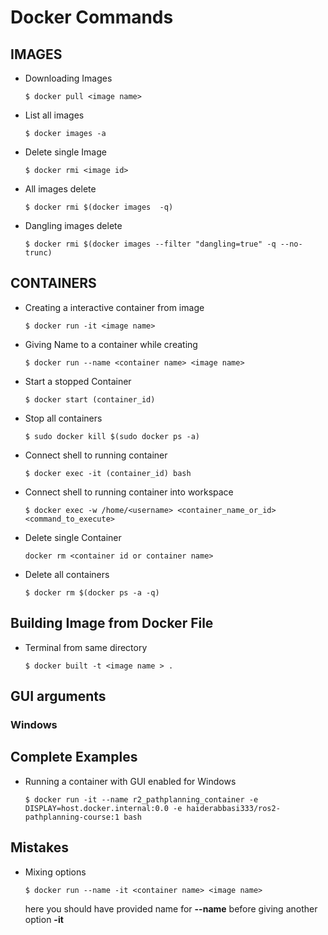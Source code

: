 # Docker Commands


## IMAGES
- Downloading Images
    ```console
    $ docker pull <image name>
    ```
- List all images
    ```console
    $ docker images -a
    ```
- Delete single Image
    ```console
    $ docker rmi <image id>
    ```
- All images delete
    ```console
    $ docker rmi $(docker images  -q)
    ```
- Dangling images delete
    ```console
    $ docker rmi $(docker images --filter "dangling=true" -q --no-trunc)
    ```



## CONTAINERS
- Creating a interactive container  from image
    ```console
    $ docker run -it <image name>
    ```
- Giving Name to a container while creating
    ```console
    $ docker run --name <container name> <image name>
    ```
- Start a stopped Container
    ```console
    $ docker start (container_id)
    ```
- Stop all containers
    ```console
    $ sudo docker kill $(sudo docker ps -a)
    ```
- Connect shell to running container
    ```console
    $ docker exec -it (container_id) bash
    ```
- Connect shell to running container into workspace
    ```console
    $ docker exec -w /home/<username> <container_name_or_id> <command_to_execute>
    ```
- Delete single Container
    ```console
    docker rm <container id or container name>
    ```
- Delete all containers
    ```console
    $ docker rm $(docker ps -a -q)
    ```
## Building Image from Docker File
- Terminal from same directory
    ```console
    $ docker built -t <image name > .
    ```

## GUI arguments
### Windows

## Complete Examples
- Running a container with GUI enabled for Windows
    ```console
    $ docker run -it --name r2_pathplanning_container -e DISPLAY=host.docker.internal:0.0 -e haiderabbasi333/ros2-pathplanning-course:1 bash
    ```

## Mistakes
- Mixing options
    ```console
    $ docker run --name -it <container name> <image name>
    ```
    here you should have provided name for **--name** before giving another option **-it**

